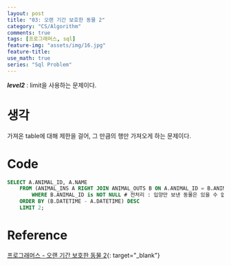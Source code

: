 ```yaml
---
layout: post
title: "03: 오랜 기간 보호한 동물 2"
category: "CS/Algorithm"
comments: true
tags: [프로그래머스, sql]
feature-img: "assets/img/16.jpg"
feature-title:
use_math: true
series: "Sql Problem"
---
```


**_level2_** : limit을 사용하는 문제이다.

# 생각

가져온 table에 대해 제한을 걸어, 그 만큼의 행만 가져오게 하는 문제이다.

# Code

```sql
SELECT A.ANIMAL_ID, A.NAME
    FROM (ANIMAL_INS A RIGHT JOIN ANIMAL_OUTS B ON A.ANIMAL_ID = B.ANIMAL_ID)
        WHERE B.ANIMAL_ID is NOT NULL # 전처리 : 입양만 보낸 동물은 있을 수 없다.
    ORDER BY (B.DATETIME - A.DATETIME) DESC
    LIMIT 2;
```

# Reference

[프로그래머스 - 오랜 기간 보호한 동물 2](https://programmers.co.kr/learn/courses/30/lessons/59411){: target="\_blank"}
